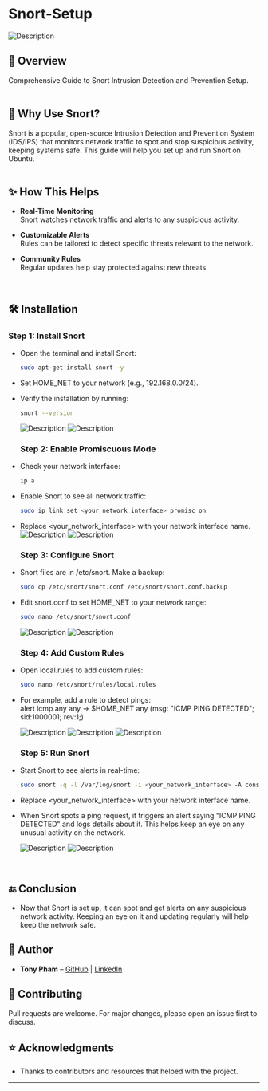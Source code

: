 # Snort-Setup

  ![Description](https://raw.githubusercontent.com/itstonypham/Snort-Setup/refs/heads/images/download.png)

## 📌 Overview
Comprehensive Guide to Snort Intrusion Detection and Prevention Setup.  
<br>

## 🐷 Why Use Snort?
Snort is a popular, open-source Intrusion Detection and Prevention System (IDS/IPS) that monitors network traffic to spot and stop suspicious activity, keeping systems safe. This guide will help you set up and run Snort on Ubuntu.  
<br>

## ✨ How This Helps
- **Real-Time Monitoring**  
Snort watches network traffic and alerts to any suspicious activity.

- **Customizable Alerts**  
Rules can be tailored to detect specific threats relevant to the network.

- **Community Rules**  
Regular updates help stay protected against new threats.  
<br>

## 🛠️ Installation
### Step 1: Install Snort
- Open the terminal and install Snort:

   ```bash
   sudo apt-get install snort -y
   ```
- Set HOME_NET to your network (e.g., 192.168.0.0/24).
- Verify the installation by running:
   ```bash
   snort --version
   ```
  ![Description](https://raw.githubusercontent.com/itstonypham/Snort-Setup/refs/heads/images/image4.png)
  ![Description](https://raw.githubusercontent.com/itstonypham/Snort-Setup/refs/heads/images/image1.png)

  ### Step 2: Enable Promiscuous Mode
- Check your network interface:

   ```bash
   ip a
   ```
- Enable Snort to see all network traffic:
    ```bash
   sudo ip link set <your_network_interface> promisc on
   ```
- Replace <your_network_interface> with your network interface name.
  ![Description](https://raw.githubusercontent.com/itstonypham/Snort-Setup/refs/heads/images/image8.png)
  ![Description](https://raw.githubusercontent.com/itstonypham/Snort-Setup/refs/heads/images/image3.png)
  
  ### Step 3: Configure Snort
- Snort files are in /etc/snort. Make a backup:

   ```bash
   sudo cp /etc/snort/snort.conf /etc/snort/snort.conf.backup
   ```
- Edit snort.conf to set HOME_NET to your network range:
    ```bash
   sudo nano /etc/snort/snort.conf
    ```
  ![Description](https://raw.githubusercontent.com/itstonypham/Snort-Setup/refs/heads/images/image9.png)
  ![Description](https://raw.githubusercontent.com/itstonypham/Snort-Setup/refs/heads/images/image13.png)

  ### Step 4: Add Custom Rules
- Open local.rules to add custom rules:

   ```bash
   sudo nano /etc/snort/rules/local.rules
   ```
- For example, add a rule to detect pings:  
alert icmp any any -> $HOME_NET any (msg: "ICMP PING DETECTED"; sid:1000001; rev:1;)

  ![Description](https://raw.githubusercontent.com/itstonypham/Snort-Setup/refs/heads/images/image6.png)
  ![Description](https://raw.githubusercontent.com/itstonypham/Snort-Setup/refs/heads/images/image11.png)
  ![Description](https://raw.githubusercontent.com/itstonypham/Snort-Setup/refs/heads/images/image5.png)

  ### Step 5: Run Snort
- Start Snort to see alerts in real-time:

   ```bash
   sudo snort -q -l /var/log/snort -i <your_network_interface> -A console -c /etc/snort/snort.conf
   ```
- Replace <your_network_interface> with your network interface name.
- When Snort spots a ping request, it triggers an alert saying "ICMP PING DETECTED" and logs details about it. This helps keep an eye on any unusual activity on the network.

  ![Description](https://raw.githubusercontent.com/itstonypham/Snort-Setup/refs/heads/images/image7.png)
  ![Description](https://raw.githubusercontent.com/itstonypham/Snort-Setup/refs/heads/images/image2.png)  
<br>

## 🔚 Conclusion
- Now that Snort is set up, it can spot and get alerts on any suspicious network activity. Keeping an eye on it and updating regularly will help keep the network safe.

## 👤 Author
- **Tony Pham** – [GitHub](https://github.com/itstonypham) | [LinkedIn](https://www.linkedin.com/in/itstonypham/)

## 🤝 Contributing
Pull requests are welcome. For major changes, please open an issue first to discuss.  


## ⭐ Acknowledgments
- Thanks to contributors and resources that helped with the project.

---
